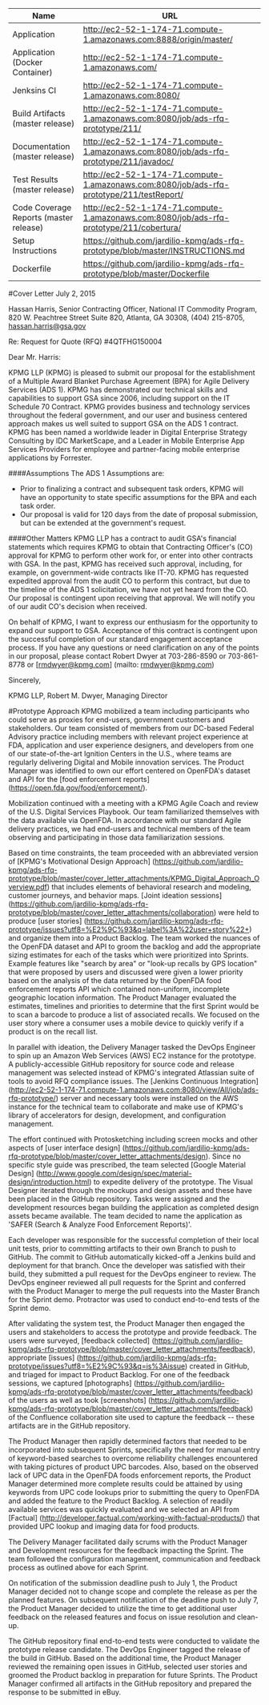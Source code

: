 | Name | URL |
| ------------- | ------------- |
| Application|http://ec2-52-1-174-71.compute-1.amazonaws.com:8888/origin/master/ |
| Application (Docker Container) | http://ec2-52-1-174-71.compute-1.amazonaws.com/ |
| Jenksins CI | http://ec2-52-1-174-71.compute-1.amazonaws.com:8080/ |
| Build Artifacts (master release) | http://ec2-52-1-174-71.compute-1.amazonaws.com:8080/job/ads-rfq-prototype/211/ |
| Documentation (master release) | http://ec2-52-1-174-71.compute-1.amazonaws.com:8080/job/ads-rfq-prototype/211/javadoc/ |
| Test Results (master release) | http://ec2-52-1-174-71.compute-1.amazonaws.com:8080/job/ads-rfq-prototype/211/testReport/ |
| Code Coverage Reports (master release) | http://ec2-52-1-174-71.compute-1.amazonaws.com:8080/job/ads-rfq-prototype/211/cobertura/ |
| Setup Instructions | https://github.com/jardilio-kpmg/ads-rfq-prototype/blob/master/INSTRUCTIONS.md |
| Dockerfile | https://github.com/jardilio-kpmg/ads-rfq-prototype/blob/master/Dockerfile |

#Cover Letter
July 2, 2015

Hassan Harris,
Senior Contracting Officer,
National IT Commodity Program,
820 W. Peachtree Street Suite 820,
Atlanta, GA 30308,
(404) 215-8705,
hassan.harris@gsa.gov

Re: Request for Quote (RFQ) #4QTFHG150004

Dear Mr. Harris:

KPMG LLP (KPMG) is pleased to submit our proposal for the establishment of a Multiple Award Blanket Purchase Agreement (BPA) for Agile Delivery Services (ADS 1). KPMG has demonstrated our technical skills and capabilities to support GSA since 2006, including support on the IT Schedule 70 Contract. KPMG provides business and technology services throughout the federal government, and our user and business centered approach makes us well suited to support GSA on the ADS 1 contract.  KPMG has been named a worldwide leader in Digital Enterprise Strategy Consulting by IDC MarketScape, and a Leader in Mobile Enterprise App Services Providers for employee and partner-facing mobile enterprise applications by Forrester.

####Assumptions
The ADS 1 Assumptions are:
* Prior to finalizing a contract and subsequent task orders, KPMG will have an opportunity to state specific assumptions for the BPA and each task order.  
* Our proposal is valid for 120 days from the date of proposal submission, but can be extended at the government's request.

####Other Matters
KPMG LLP has a contract to audit GSA's financial statements which requires KPMG to obtain that Contracting Officer's (CO) approval for KPMG to perform other work for, or enter into other contracts with GSA.  In the past, KPMG has received such approval, including, for example, on government-wide contracts like IT-70.  KPMG has requested expedited approval from the audit CO to perform this contract, but due to the timeline of the ADS 1 solicitation, we have not yet heard from the CO.  Our proposal is contingent upon receiving that approval. We will notify you of our audit CO's decision when received.  

On behalf of KPMG, I want to express our enthusiasm for the opportunity to expand our support to GSA. Acceptance of this contract is contingent upon the successful completion of our standard engagement acceptance process. If you have any questions or need clarification on any of the points in our proposal, please contact Robert Dwyer at 703-286-8590 or 703-861-8778 or [rmdwyer@kpmg.com] (mailto: rmdwyer@kpmg.com)

Sincerely,

KPMG LLP,
Robert M. Dwyer,
Managing Director


#Prototype Approach
KPMG mobilized a team including participants who could serve as proxies for end-users, government customers and stakeholders.  Our team consisted of members from our DC-based Federal Advisory practice including members with relevant project experience at FDA, application and user experience designers, and developers from one of our state-of-the-art Ignition Centers in the U.S., where teams are regularly delivering Digital and Mobile innovation services.  The Product Manager was identified to own our effort centered on OpenFDA's dataset and API for the [food enforcement reports] (https://open.fda.gov/food/enforcement/).

Mobilization continued with a meeting with a KPMG Agile Coach and review of the U.S. Digital Services Playbook. Our team familiarized themselves with the data available via OpenFDA. In accordance with our standard Agile delivery practices, we had end-users and technical members of the team observing and participating in those data familiarization sessions. 

Based on time constraints, the team proceeded with an abbreviated version of [KPMG's Motivational Design Approach] (https://github.com/jardilio-kpmg/ads-rfq-prototype/blob/master/cover_letter_attachments/KPMG_Digital_Approach_Overview.pdf) that includes elements of behavioral research and modeling, customer journeys, and behavior maps. [Joint ideation sessions] (https://github.com/jardilio-kpmg/ads-rfq-prototype/blob/master/cover_letter_attachments/collaboration) were held to produce [user stories] (https://github.com/jardilio-kpmg/ads-rfq-prototype/issues?utf8=%E2%9C%93&q=label%3A%22user+story%22+) and organize them into a Product Backlog.  The team worked the nuances of the OpenFDA dataset and API to groom the backlog and add the appropriate sizing estimates for each of the tasks which were prioritized into Sprints. Example features like "search by area" or "look-up recalls by GPS location" that were proposed by users and discussed were given a lower priority based on the analysis of the data returned by the OpenFDA food enforcement reports API which contained non-uniform, incomplete geographic location information. The Product Manager evaluated the estimates, timelines and priorities to determine that the first Sprint would be to scan a barcode to produce a list of associated recalls. We focused on the user story where a consumer uses a mobile device to quickly verify if a product is on the recall list.

In parallel with ideation, the Delivery Manager tasked the DevOps Engineer to spin up an Amazon Web Services (AWS) EC2 instance for the prototype. A publicly-accessible GitHub repository for source code and release management was selected instead of KPMG's integrated Atlassian suite of tools to avoid RFQ compliance issues. The [Jenkins Continuous Integration] (http://ec2-52-1-174-71.compute-1.amazonaws.com:8080/view/All/job/ads-rfq-prototype/) server and necessary tools were installed on the AWS instance for the technical team to collaborate and make use of KPMG's library of accelerators for design, development, and configuration management.  

The effort continued with Protosketching including screen mocks and other aspects of [user interface design] (https://github.com/jardilio-kpmg/ads-rfq-prototype/blob/master/cover_letter_attachments/design). Since no specific style guide was prescribed, the team selected [Google Material Design] (http://www.google.com/design/spec/material-design/introduction.html) to expedite delivery of the prototype. The Visual Designer iterated through the mockups and design assets and these have been placed in the GitHub repository. Tasks were assigned and the development resources began building the application as completed design assets became available. The team decided to name the application as 'SAFER (Search & Analyze Food Enforcement Reports)'.

Each developer was responsible for the successful completion of their local unit tests, prior to committing artifacts to their own Branch to push to GitHub. The commit to GitHub automatically kicked-off a Jenkins build and deployment for that branch. Once the developer was satisfied with their build, they submitted a pull request for the DevOps engineer to review. The DevOps engineer reviewed all pull requests for the Sprint and conferred with the Product Manager to merge the pull requests into the Master Branch for the Sprint demo.  Protractor was used to conduct end-to-end tests of the Sprint demo.  

After validating the system test, the Product Manager then engaged the users and stakeholders to access the prototype and provide feedback.  The users were surveyed, [feedback collected] (https://github.com/jardilio-kpmg/ads-rfq-prototype/blob/master/cover_letter_attachments/feedback), appropriate [issues] (https://github.com/jardilio-kpmg/ads-rfq-prototype/issues?utf8=%E2%9C%93&q=is%3Aissue) created in GitHub, and triaged for impact to Product Backlog. For one of the feedback sessions, we captured [photographs] (https://github.com/jardilio-kpmg/ads-rfq-prototype/blob/master/cover_letter_attachments/feedback) of the users as well as took [screenshots] (https://github.com/jardilio-kpmg/ads-rfq-prototype/blob/master/cover_letter_attachments/feedback) of the Confluence collaboration site used to capture the feedback -- these artifacts are in the GitHub repository.

The Product Manager then rapidly determined factors that needed to be incorporated into subsequent Sprints, specifically the need for manual entry of keyword-based searches to overcome reliability challenges encountered with taking pictures of product UPC barcodes. Also, based on the observed lack of UPC data in the OpenFDA foods enforcement reports, the Product Manager determined more complete results could be attained by using keywords from UPC code lookups prior to submitting the query to OpenFDA and added the feature to the Product Backlog. A selection of readily available services was quickly evaluated and we selected an API from [Factual] (http://developer.factual.com/working-with-factual-products/) that provided UPC lookup and imaging data for food products.

The Delivery Manager facilitated daily scrums with the Product Manager and Development resources for the feedback impacting the Sprint. The team followed the configuration management, communication and feedback process as outlined above for each Sprint. 

On notification of the submission deadline push to July 1, the Product Manager decided not to change scope and complete the release as per the planned features. On subsequent notification of the deadline push to July 7, the Product Manager decided to utilize the time to get additional user feedback on the released features and focus on issue resolution and clean-up. 

The GitHub repository final end-to-end tests were conducted to validate the prototype release candidate. The DevOps Engineer tagged the release of the build in GitHub. Based on the additional time, the Product Manager reviewed the remaining open issues in GitHub, selected user stories and groomed the Product backlog in preparation for future Sprints. The Product Manager confirmed all artifacts in the GitHub repository and prepared the response to be submitted in eBuy.
